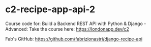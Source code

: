 # c2-recipe-app-api-2

Course code for: Build a Backend REST API with Python &amp; Django - Advanced: Take the course here: https://londonapp.dev/c2

Fab's GitHub: https://github.com/fabrizionastri/django-recipe-api
